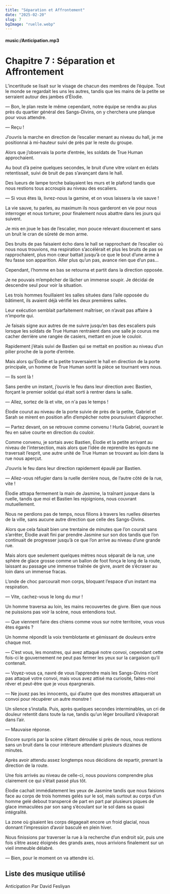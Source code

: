 ```yaml
---
title: "Séparation et Affrontement"
date: "2025-02-20"
slug: 7
bgImage: "ruelle.webp"
---
```


#### music:/Anticipation.mp3

# Chapitre 7 : Séparation et Affrontement 

L’incertitude se lisait sur le visage de chacun des membres de l’équipe. Tout le monde se regardait les uns les autres, tandis que les mains de la petite se serraient autour des jambes d’Élodie.

— Bon, le plan reste le même cependant, notre équipe se rendra au plus près du quartier général des Sangs-Divins, on y cherchera une planque pour vous attendre.

— Reçu !

J’ouvris la marche en direction de l’escalier menant au niveau du hall, je me positionnai à mi-hauteur suivi de près par le reste du groupe.

Alors que j’observais la porte d’entrée, les soldats de True Human approchaient.

Au bout d’à peine quelques secondes, le bruit d’une vitre volant en éclats retentissait, suivi de bruit de pas s’avançant dans le hall.

Des lueurs de lampe torche balayaient les murs et le plafond tandis que nous restions tous accroupis au niveau des escaliers.

— Si vous êtes là, livrez-nous la gamine, et on vous laissera la vie sauve !

La vie sauve, tu parles, au maximum ils nous garderont en vie pour nous interroger et nous torturer, pour finalement nous abattre dans les jours qui suivent.

Je mis en joue le bas de l’escalier, mon pouce relevant doucement et sans un bruit le cran de sûreté de mon arme.

Des bruits de pas faisaient écho dans le hall se rapprochant de l’escalier où nous nous trouvions, ma respiration s’accélérait et plus les bruits de pas se rapprochaient, plus mon cœur battait jusqu’à ce que le bout d’une arme à feu fasse son apparition. Aller plus qu’un pas, avance rien que d’un pas…

Cependant, l’homme en bas se retourna et partit dans la direction opposée.

Je ne pouvais m’empêcher de lâcher un immense soupir. Je décidai de descendre seul pour voir la situation.

Les trois hommes fouillaient les salles situées dans l’aile opposée du bâtiment, ils avaient déjà vérifié les deux premières salles. 

Leur exécution semblait parfaitement maîtriser, on n’avait pas affaire à n’importe qui.

Je faisais signe aux autres de me suivre jusqu’en bas des escaliers puis lorsque les soldats de True Human rentraient dans une salle je courus me cacher derrière une rangée de casiers, mettant en joue le couloir.

Rapidement j’étais suivi de Bastien qui se mettait en position au niveau d’un pilier proche de la porte d’entrée.

Mais alors qu’Élodie et la petite traversaient le hall en direction de la porte principale, un homme de True Human sortit la pièce se tournant vers nous.

— Ils sont là !

Sans perdre un instant, j’ouvris le feu dans leur direction avec Bastien, forçant le premier soldat qui était sorti à rentrer dans la salle.

— Allez, sortez de là et vite, on n'a pas le temps ! 

Élodie courut au niveau de la porte suivie de près de la petite, Gabriel et Sarah se mirent en position afin d’empêcher notre poursuivant d’approcher.

— Partez devant, on se retrouve comme convenu ! Hurla Gabriel, ouvrant le feu en salve courte en direction du couloir.

Comme convenu, je sortais avec Bastien, Élodie et la petite arrivant au niveau de l’intersection, mais alors que l’idée de reprendre les égouts me traversait l’esprit, une autre unité de True Human se trouvant au loin dans la rue nous aperçut.

J’ouvris le feu dans leur direction rapidement épaulé par Bastien.

— Allez-vous réfugier dans la ruelle derrière nous, de l’autre côté de la rue, vite !

Élodie attrapa fermement la main de Jasmine, la traînant jusque dans la ruelle, tandis que moi et Bastien les rejoignions, nous couvrant mutuellement.

Nous ne perdions pas de temps, nous filions à travers les ruelles désertes de la ville, sans aucune autre direction que celle des Sangs-Divins.

Alors que cela faisait bien une trentaine de minutes que l’on courait sans s’arrêter, Élodie avait fini par prendre Jasmine sur son dos tandis que l’on continuait de progresser jusqu’à ce que l’on arrive au niveau d’une grande rue.

Mais alors que seulement quelques mètres nous séparait de la rue, une sphère de glace grosse comme un ballon de foot fonça le long de la route, laissant au passage une immense traînée de givre, avant de s’écraser au loin dans un immense fracas.

L’onde de choc parcourait mon corps, bloquant l’espace d’un instant ma respiration.

— Vite, cachez-vous le long du mur !

Un homme traversa au loin, les mains recouvertes de givre. Bien que nous ne puissions pas voir la scène, nous entendions tout.

— Que viennent faire des chiens comme vous sur notre territoire, vous vous êtes égarés ?

Un homme répondit la voix tremblotante et gémissant de douleurs entre chaque mot.

— C’est vous, les monstres, qui avez attaqué notre convoi, cependant cette fois-ci le gouvernement ne peut pas fermer les yeux sur la cargaison qu’il contenait.

— Voyez-vous ça, navré de vous l’apprendre mais les Sangs-Divins n’ont pas attaqué votre convoi, mais vous avez attisé ma curiosité, faites-moi rêver et peut-être que je vous épargnerais.

— Ne jouez pas les innocents, qui d’autre que des monstres attaquerait un convoi pour récupérer un autre monstre !

Un silence s’installa. Puis, après quelques secondes interminables, un cri de douleur retentit dans toute la rue, tandis qu’un léger brouillard s’évaporait dans l’air.

— Mauvaise réponse.

Encore surpris par la scène s’étant déroulée si près de nous, nous restions sans un bruit dans la cour intérieure attendant plusieurs dizaines de minutes.

Après avoir attendu assez longtemps nous décidions de repartir, prenant la direction de la route.

Une fois arrivés au niveau de celle-ci, nous pouvions comprendre plus clairement ce qui s’était passé plus tôt. 

Élodie cachait immédiatement les yeux de Jasmine tandis que nous faisions face au corps de trois hommes gelés sur le sol, mais surtout au corps d’un homme gelé debout transpercé de part en part par plusieurs piques de glace immaculées par son sang s’écoulant sur le sol dans sa quasi intégralité.

La zone où gisaient les corps dégageait encore un froid glacial, nous donnant l’impression d’avoir basculé en plein hiver.

Nous finissions par traverser la rue à la recherche d’un endroit sûr, puis une fois s’être assez éloignés des grands axes, nous arrivions finalement sur un vieil immeuble délabré.

— Bien, pour le moment on va attendre ici.

## Liste des musique utilisé

Anticipation Par David Fesliyan